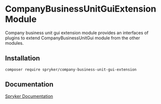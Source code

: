 # CompanyBusinessUnitGuiExtension Module

Company business unit gui extension module provides an interfaces of plugins to extend CompanyBusinessUnitGui module from the other modules.

## Installation

```
composer require spryker/company-business-unit-gui-extension
```

## Documentation

[Spryker Documentation](https://academy.spryker.com/developing_with_spryker/module_guide/modules.html)
